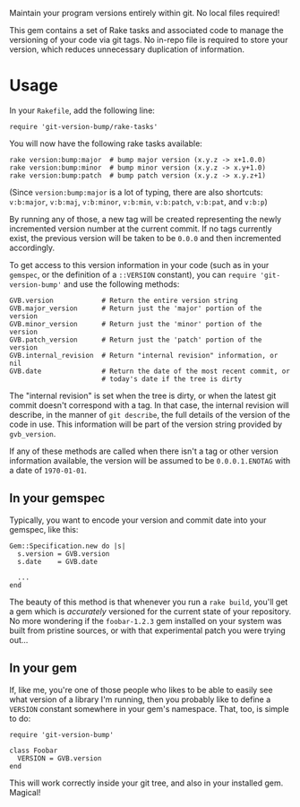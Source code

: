 Maintain your program versions entirely within git.  No local files
required!

This gem contains a set of Rake tasks and associated code to manage the
versioning of your code via git tags.  No in-repo file is required to store
your version, which reduces unnecessary duplication of information.


# Usage

In your `Rakefile`, add the following line:

    require 'git-version-bump/rake-tasks'

You will now have the following rake tasks available:

    rake version:bump:major  # bump major version (x.y.z -> x+1.0.0)
    rake version:bump:minor  # bump minor version (x.y.z -> x.y+1.0)
    rake version:bump:patch  # bump patch version (x.y.z -> x.y.z+1)

(Since `version:bump:major` is a lot of typing, there are also shortcuts:
`v:b:major`, `v:b:maj`, `v:b:minor`, `v:b:min`, `v:b:patch`, `v:b:pat`, and
`v:b:p`)

By running any of those, a new tag will be created representing the newly
incremented version number at the current commit.  If no tags currently
exist, the previous version will be taken to be `0.0.0` and then incremented
accordingly.

To get access to this version information in your code (such as in your
`gemspec`, or the definition of a `::VERSION` constant), you can `require
'git-version-bump'` and use the following methods:

    GVB.version            # Return the entire version string
    GVB.major_version      # Return just the 'major' portion of the version
    GVB.minor_version      # Return just the 'minor' portion of the version
    GVB.patch_version      # Return just the 'patch' portion of the version
    GVB.internal_revision  # Return "internal revision" information, or nil
    GVB.date               # Return the date of the most recent commit, or
                           # today's date if the tree is dirty

The "internal revision" is set when the tree is dirty, or when the latest
git commit doesn't correspond with a tag.  In that case, the internal
revision will describe, in the manner of `git describe`, the full details of
the version of the code in use.  This information will be part of the
version string provided by `gvb_version`.

If any of these methods are called when there isn't a tag or other version
information available, the version will be assumed to be `0.0.0.1.ENOTAG`
with a date of `1970-01-01`.


## In your gemspec

Typically, you want to encode your version and commit date into your
gemspec, like this:

    Gem::Specification.new do |s|
      s.version = GVB.version
      s.date    = GVB.date
      
      ...
    end

The beauty of this method is that whenever you run a `rake build`, you'll
get a gem which is *accurately* versioned for the current state of your
repository.  No more wondering if the `foobar-1.2.3` gem installed on your
system was built from pristine sources, or with that experimental patch you
were trying out...


## In your gem

If, like me, you're one of those people who likes to be able to easily see
what version of a library I'm running, then you probably like to define a
`VERSION` constant somewhere in your gem's namespace.  That, too, is simple
to do:

    require 'git-version-bump'
    
    class Foobar
      VERSION = GVB.version
    end

This will work correctly inside your git tree, and also in your installed
gem.  Magical!
